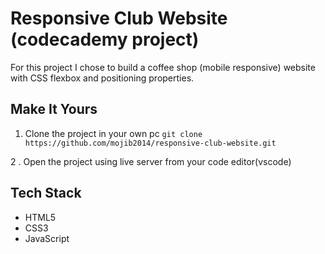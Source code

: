 # Responsive Club Website (codecademy project)

For this project I chose to build a coffee shop (mobile responsive) website with CSS flexbox and positioning properties.

## Make It Yours

1. Clone the project in your own pc
   `git clone https://github.com/mojib2014/responsive-club-website.git`

2 . Open the project using live server from your code editor(vscode)

## Tech Stack

- HTML5
- CSS3
- JavaScript
